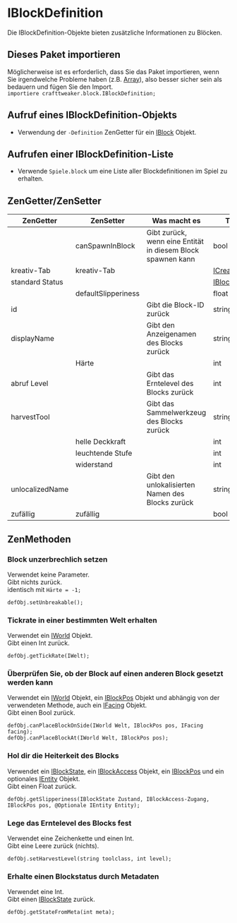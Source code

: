 # IBlockDefinition

Die IBlockDefinition-Objekte bieten zusätzliche Informationen zu Blöcken.

## Dieses Paket importieren

Möglicherweise ist es erforderlich, dass Sie das Paket importieren, wenn Sie irgendwelche Probleme haben (z.B. [Array](/AdvancedFunctions/Arrays_and_Loops/)), also besser sicher sein als bedauern und fügen Sie den Import.  
`importiere crafttweaker.block.IBlockDefinition;`

## Aufruf eines IBlockDefinition-Objekts

* Verwendung der `-Definition` ZenGetter für ein [IBlock](/Vanilla/Blocks/IBlock/) Objekt.

## Aufrufen einer IBlockDefinition-Liste

* Verwende `Spiele.block` um eine Liste aller Blockdefinitionen im Spiel zu erhalten.

## ZenGetter/ZenSetter

| ZenGetter       | ZenSetter           | Was macht es                                                | Type                                                |
| --------------- | ------------------- | ----------------------------------------------------------- | --------------------------------------------------- |
|                 | canSpawnInBlock     | Gibt zurück, wenn eine Entität in diesem Block spawnen kann | bool                                                |
| kreativ-Tab     | kreativ-Tab         |                                                             | [ICreativeTab](/Vanilla/CreativeTabs/ICreativeTab/) |
| standard Status |                     |                                                             | [IBlockState](/Vanilla/Blocks/IBlockState/)         |
|                 | defaultSlipperiness |                                                             | float                                               |
| id              |                     | Gibt die Block-ID zurück                                    | string                                              |
| displayName     |                     | Gibt den Anzeigenamen des Blocks zurück                     | string                                              |
|                 | Härte               |                                                             | int                                                 |
| abruf Level     |                     | Gibt das Erntelevel des Blocks zurück                       | int                                                 |
| harvestTool     |                     | Gibt das Sammelwerkzeug des Blocks zurück                   | string                                              |
|                 | helle Deckkraft     |                                                             | int                                                 |
|                 | leuchtende Stufe    |                                                             | int                                                 |
|                 | widerstand          |                                                             | int                                                 |
| unlocalizedName |                     | Gibt den unlokalisierten Namen des Blocks zurück            | string                                              |
| zufällig        | zufällig            |                                                             | bool                                                |

## ZenMethoden

### Block unzerbrechlich setzen

Verwendet keine Parameter.  
Gibt nichts zurück.  
identisch mit `Härte = -1;`

```zenscript
defObj.setUnbreakable();
```

### Tickrate in einer bestimmten Welt erhalten

Verwendet ein [IWorld](/Vanilla/World/IWorld/) Objekt.  
Gibt einen Int zurück.

```zenscript
defObj.getTickRate(IWelt);
```

### Überprüfen Sie, ob der Block auf einen anderen Block gesetzt werden kann

Verwendet ein [IWorld](/Vanilla/World/IWorld/) Objekt, ein [IBlockPos](/Vanilla/World/IBlockPos/) Objekt und abhängig von der verwendeten Methode, auch ein [IFacing](/Vanilla/World/IFacing/) Objekt.  
Gibt einen Bool zurück.

```zenscript
defObj.canPlaceBlockOnSide(IWorld Welt, IBlockPos pos, IFacing facing);
defObj.canPlaceBlockAt(IWorld Welt, IBlockPos pos);
```

### Hol dir die Heiterkeit des Blocks

Verwendet ein [IBlockState](/Vanilla/Blocks/IBlockState/), ein [IBlockAccess](/Vanilla/World/IBlockAccess/) Objekt, ein [IBlockPos](/Vanilla/World/IBlockPos/) und ein optionales [IEntity](/Vanilla/Entities/IEntity/) Objekt.  
Gibt einen Float zurück.

```zenscript
defObj.getSlipperiness(IBlockState Zustand, IBlockAccess-Zugang, IBlockPos pos, @Optionale IEntity Entity);
```

### Lege das Erntelevel des Blocks fest

Verwendet eine Zeichenkette und einen Int.  
Gibt eine Leere zurück (nichts).

```zenscript
defObj.setHarvestLevel(string toolclass, int level);
```

### Erhalte einen Blockstatus durch Metadaten

Verwendet eine Int.  
Gibt einen [IBlockState](/Vanilla/Blocks/IBlockState/) zurück.

```zenscript
defObj.getStateFromMeta(int meta);
```